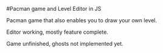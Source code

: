 #Pacman game and Level Editor in JS

Pacman game that also enables you to draw your own level.

Editor working, mostly feature complete.

Game unfinished, ghosts not implemented yet.